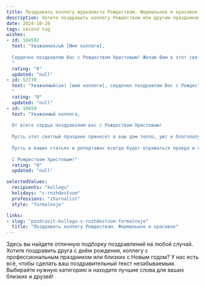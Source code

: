 ```yaml
---
title: Поздравить коллегу журналиста Рождеством. Формальное и красивое
description: Хотите поздравить коллегу Рождеством или другим праздником? Наш ИИ создаст незабываемое поздравление, а вы обязательно выделитесь среди других.  
date: 2024-10-26
tags: second tag
wishes:
- id: 104592
  text: "Уважаемая/ый [Имя коллеги],
  
  Сердечно поздравляю Вас с Рождеством Христовым! Желаю Вам в этот светлый праздник душевного тепла, мира, благополучия и новых творческих успехов в Вашей журналистской деятельности. Пусть Рождественская звезда освещает Ваш путь и вдохновляет на создание ярких и запоминающихся материалов.
  "
  rating: "0"
  updated: "null"
- id: 53739
  text: "Уважаемый(ая) [имя коллеги], сердечно поздравляю Вас с Рождеством! Желаю Вам в этот светлый праздник душевного тепла, семейного благополучия и неиссякаемого вдохновения для новых творческих свершений. Пусть наступающий год принесет Вам множество ярких событий и профессиональных успехов!
  "
  rating: "0"
  updated: "null"
- id: 10659
  text: "Уважаемый коллега,
  
  От всего сердца поздравляем вас с Рождеством Христовым!
  
  Пусть этот светлый праздник принесет в ваш дом тепло, уют и благополучие. Желаем вам крепкого здоровья, неиссякаемого вдохновения и блестящих журналистских успехов.
  
  Пусть в ваших статьях и репортажах всегда будет отражаться правда и справедливость, а ваши слова будут сеять в обществе семена добра и понимания.
  
  С Рождеством Христовым!"
  rating: "0"
  updated: "null"

selectedValues:
  recipients: "kollegu"
  holidays: "s-rozhdestvom"
  professions: "zhurnalist"
  style: "formalnoje"

links:
- slug: "pozdravit-kollegu-s-rozhdestvom-formalnoje"
  title: "Поздравить коллегу Рождеством. Формальное и красивое"
---
```


Здесь вы найдете отличную подборку поздравлений на любой случай.
Хотите поздравить друга с днём рождения, коллегу с профессиональным праздником или близких с Новым годом? У нас есть всё, чтобы сделать ваш поздравительный текст незабываемым. Выбирайте нужную категорию и находите лучшие слова для ваших близких и друзей!
